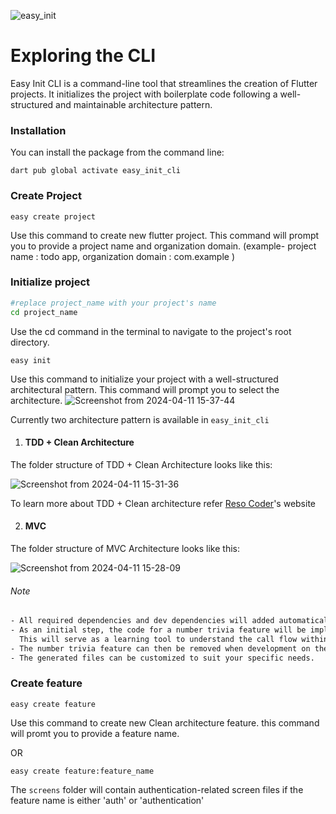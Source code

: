 
![easy_init](https://github.com/Vineeth-Kolichal/easy_init_cli/assets/92266542/1e82177d-f4f0-4b51-bbf2-856616ed2a1f)


# Exploring the CLI

Easy Init CLI is a command-line tool that streamlines the creation of Flutter projects. It initializes the project with boilerplate code following a well-structured and maintainable architecture pattern.

### Installation
You can install the package from the command line:
```shell
dart pub global activate easy_init_cli
```

### Create Project
```shell
easy create project
```
Use this command to create new flutter project. This command will prompt you to provide a project name and organization domain. 
 (example- project name : todo app, organization domain : com.example )
### Initialize project
```sh
#replace project_name with your project's name
cd project_name
```
Use the cd command in the terminal to navigate to the project's root directory.
```shell
easy init
```
Use this command to initialize your project with a well-structured architectural pattern. This command will prompt you to select the architecture. 
![Screenshot from 2024-04-11 15-37-44](https://github.com/Vineeth-Kolichal/easy_init_cli/assets/92266542/b4fd61a6-5c54-4af6-8b48-e22b136f315f)

Currently two architecture pattern is available in ```easy_init_cli```

1. #### TDD + Clean Architecture
The folder structure of TDD + Clean Architecture looks like this:


![Screenshot from 2024-04-11 15-31-36](https://github.com/Vineeth-Kolichal/easy_init_cli/assets/92266542/ac1cc2ea-69ad-4b2d-87dd-2796507e451d)

To learn more about TDD + Clean architecture refer [Reso Coder](https://resocoder.com/flutter-clean-architecture-tdd/)'s website



2. #### MVC
The folder structure of MVC Architecture looks like this:


![Screenshot from 2024-04-11 15-28-09](https://github.com/Vineeth-Kolichal/easy_init_cli/assets/92266542/1c1b9bdf-7cf5-46cf-9668-0cf64ace629f)




###### Note

```txt
- All required dependencies and dev dependencies will added automatically, you can add or remove dependencies as per your need.
- As an initial step, the code for a number trivia feature will be implemented in both architectures.
  This will serve as a learning tool to understand the call flow within the chosen architectural pattern.
- The number trivia feature can then be removed when development on the core project functionalities commences.
- The generated files can be customized to suit your specific needs.
```

### Create feature
```shell
easy create feature
```
Use this command to create new Clean architecture feature. this command will promt you to provide a feature name.

OR 

```shell
easy create feature:feature_name

```
The ```screens``` folder will contain authentication-related screen files if the feature name is either 'auth' or 'authentication'





